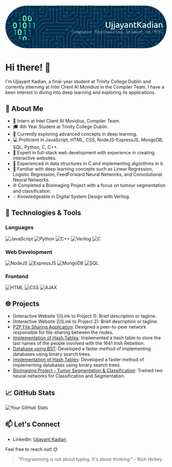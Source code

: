 ![Header](./github-header-image-1.png)
# Hi there! 👋

I'm Ujjayant Kadian, a final-year student at Trinity College Dublin and currently interning at Intel Client AI Movidius in the Compiler Team. I have a keen interest in diving into deep learning and exploring its applications.

## 🚀 About Me

- 💼 Intern at Intel Client AI Movidius, Compiler Team.
- 🎓 4th Year Student at Trinity College Dublin.
- 🌱 Currently exploring advanced concepts in deep learning.
- 💻 Proficient in JavaScript, HTML, CSS, NodeJS-ExpressJS, MongoDB, SQL, Python, C, C++.
- 🚀 Expert in full-stack web development with experience in creating interactive websites.
- 🤖 Experienced in data structures in C and implementing algorithms in it.
- 🧠 Familiar with deep learning concepts such as Linear Regression, Logistic Regression, FeedForward Neural Networks, and Convolutional Neural Networks.
- 🌐 Completed a Bioimaging Project with a focus on tumour segmentation and classification.
- 💡 Knowledgeable in Digital System Design with Verilog.

## 🔧 Technologies & Tools

### Languages
![JavaScript](https://img.shields.io/badge/-JavaScript-F7DF1E?style=flat-square&logo=javascript&logoColor=black)
![Python](https://img.shields.io/badge/-Python-3776AB?style=flat-square&logo=python&logoColor=white)
![C++](https://img.shields.io/badge/-C++-00599C?style=flat-square&logo=c%2B%2B&logoColor=white)
![Verilog](https://img.shields.io/badge/-Verilog-1D365D?style=flat-square&logo=verilog&logoColor=white)
![C](https://img.shields.io/badge/-C-A8B9CC?style=flat-square&logo=c&logoColor=white)

### Web Development
![NodeJS](https://img.shields.io/badge/-NodeJS-339933?style=flat-square&logo=node.js&logoColor=white)
![ExpressJS](https://img.shields.io/badge/-ExpressJS-000000?style=flat-square&logo=express&logoColor=white)
![MongoDB](https://img.shields.io/badge/-MongoDB-47A248?style=flat-square&logo=mongodb&logoColor=white)
![SQL](https://img.shields.io/badge/-SQL-4479A1?style=flat-square&logo=postgresql&logoColor=white)
<!-- Add more as needed -->

### Frontend
![HTML](https://img.shields.io/badge/-HTML-E34F26?style=flat-square&logo=html5&logoColor=white)
![CSS](https://img.shields.io/badge/-CSS-1572B6?style=flat-square&logo=css3&logoColor=white)
![AJAX](https://img.shields.io/badge/-AJAX-0769AD?style=flat-square&logo=ajax&logoColor=white)
<!-- Add more as needed -->

## 🌐 Projects

- [Interactive Website 1](Link to Project 1): Brief description or tagline.
- [Interactive Website 2](Link to Project 2): Brief description or tagline.
- [P2P File Sharing Application](https://github.com/daireon008/p2cn): Designed a peer-to-peer network responsible for file-sharing between the nodes.
- [Implementation of Hash Tables](https://github.com/ujjayant-kadian/implementation-of-hash-table-using-csv-file): Implemented a hash table to store the last names of the people involved with the 1641 Irish Rebellion.
- [Database using BST]([https://github.com/ujjayant-kadian/implementation-of-hash-table-using-csv-file](https://github.com/ujjayant-kadian/database-using-bst)): Developed a faster method of implementing databases using binary search trees.
- [Implementation of Hash Tables](https://github.com/ujjayant-kadian/implementation-of-hash-table-using-csv-file): Developed a faster method of implementing databases using binary search trees.
- [Bioimaging Project - Tumor Segmentation & Classification](https://github.com/ujjayant-kadian/deep-learning-projects/tree/main/lab-06): Trained two neural networks for Classification and Segmentation.
<!-- Add more as needed -->

## 📈 GitHub Stats

![Your GitHub Stats](https://github-readme-stats.vercel.app/api?username=ujjayant-kadian&show_icons=true&hide=contribs,prs&theme=radical)

## 📫 Let's Connect

- LinkedIn: [Ujjayant Kadian](https://www.linkedin.com/in/ujjayantkadian/)

Feel free to reach out! 😊

<!-- Optional: Add a quote or fun fact -->
> "Programming is not about typing. It's about thinking." - Rich Hickey
